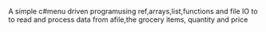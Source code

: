 A simple c#menu driven programusing ref,arrays,list,functions and file IO to to read and process data from afile,the grocery items, quantity and price
